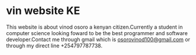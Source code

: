 # vin website KE

This website is about vinod osoro a kenyan citizen.Currently a student in computer science
looking foward to be the best programmer and software developer.Contact me through gmail
which is osorovinod100@gmail.com or through my direct line +254797787738.
